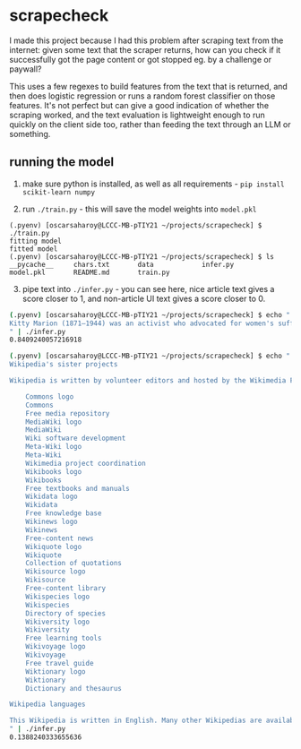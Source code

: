 # scrapecheck

I made this project because I had this problem after scraping text from the internet: given some text that the scraper returns, how can you check if it successfully got the page content or got stopped eg. by a challenge or paywall?

This uses a few regexes to build features from the text that is returned, and then does logistic regression or runs a random forest classifier on those features. It's not perfect but can give a good indication of whether the scraping worked, and the text evaluation is lightweight enough to run quickly on the client side too, rather than feeding the text through an LLM or something.

## running the model

1. make sure python is installed, as well as all requirements - `pip install scikit-learn numpy`

2. run `./train.py` - this will save the model weights into `model.pkl`
```
(.pyenv) [oscarsaharoy@LCCC-MB-pTIY21 ~/projects/scrapecheck] $ ./train.py
fitting model
fitted model
(.pyenv) [oscarsaharoy@LCCC-MB-pTIY21 ~/projects/scrapecheck] $ ls
__pycache__     chars.txt       data            infer.py        model.pkl       README.md       train.py
```

3. pipe text into `./infer.py` - you can see here, nice article text gives a score closer to 1, and non-article UI text gives a score closer to 0.

```bash
(.pyenv) [oscarsaharoy@LCCC-MB-pTIY21 ~/projects/scrapecheck] $ echo "
Kitty Marion (1871–1944) was an activist who advocated for women's suffrage and birth control. Born in Germany, she immigrated to England in 1886 when she was 15 years old. She sang in music halls throughout Britain and became known in the industry for bringing attention to the sexism and sexual assaults that were common in the business. Marion was a prominent member of the British suffrage movement. She began her advocacy by selling copies of the newspaper Votes for Women, then progressed to militant protests, including riots, bombing and arson attacks; she was imprisoned several times for arson and bombing. On the outbreak of World War I, she left Britain for the United States. She joined the American birth control movement, and spent 13 years campaigning on street corners, selling the magazine Birth Control Review. Marion was arrested several times for distributing birth control information in violation of anti-obscenity laws. She died in New York in 1944.
" | ./infer.py
0.8409240057216918

(.pyenv) [oscarsaharoy@LCCC-MB-pTIY21 ~/projects/scrapecheck] $ echo "
Wikipedia's sister projects

Wikipedia is written by volunteer editors and hosted by the Wikimedia Foundation, a non-profit organization that also hosts a range of other volunteer projects:

    Commons logo
    Commons
    Free media repository
    MediaWiki logo
    MediaWiki
    Wiki software development
    Meta-Wiki logo
    Meta-Wiki
    Wikimedia project coordination
    Wikibooks logo
    Wikibooks
    Free textbooks and manuals
    Wikidata logo
    Wikidata
    Free knowledge base
    Wikinews logo
    Wikinews
    Free-content news
    Wikiquote logo
    Wikiquote
    Collection of quotations
    Wikisource logo
    Wikisource
    Free-content library
    Wikispecies logo
    Wikispecies
    Directory of species
    Wikiversity logo
    Wikiversity
    Free learning tools
    Wikivoyage logo
    Wikivoyage
    Free travel guide
    Wiktionary logo
    Wiktionary
    Dictionary and thesaurus

Wikipedia languages

This Wikipedia is written in English. Many other Wikipedias are available; some of the This Wikipedia is writow.
" | ./infer.py
0.1388240333655636
```
